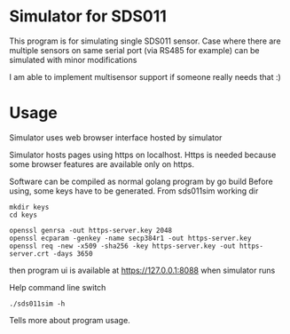 # Simulator for SDS011

This program is for simulating single SDS011 sensor.  Case where there are multiple sensors on same serial port (via RS485 for example) can be simulated with minor modifications

I am able to implement multisensor support if someone really needs that :)


# Usage

Simulator uses web browser interface hosted by simulator

Simulator hosts pages using https on localhost. Https is needed because some browser features are available only on https.

Software can be compiled as normal golang program by go build
Before using, some keys have to be generated. From sds011sim working dir

```
mkdir keys
cd keys

openssl genrsa -out https-server.key 2048
openssl ecparam -genkey -name secp384r1 -out https-server.key
openssl req -new -x509 -sha256 -key https-server.key -out https-server.crt -days 3650
```

then program ui is available at https://127.0.0.1:8088 when simulator runs

Help command line switch
```
./sds011sim -h
```
Tells more about program usage.
